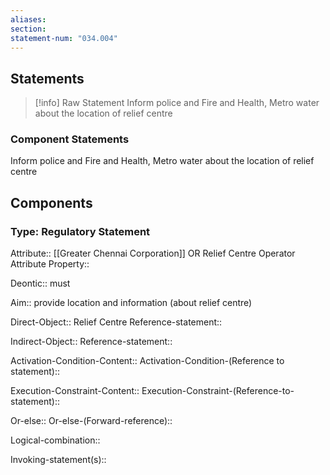 ```yaml
---
aliases: 
section: 
statement-num: "034.004"
---
```

## Statements 
> [!info] Raw Statement
> Inform police and Fire and Health, Metro water about the location of relief centre 
> 

### Component Statements
Inform police and Fire and Health, Metro water about the location of relief centre 
## Components
### Type: Regulatory Statement
Attribute:: [[Greater Chennai Corporation]] OR Relief Centre Operator
	Attribute Property::

Deontic:: must

Aim:: provide location and information (about relief centre)

Direct-Object:: Relief Centre
	Reference-statement::

Indirect-Object::
	Reference-statement::

Activation-Condition-Content::
	Activation-Condition-(Reference to statement)::

Execution-Constraint-Content::
	Execution-Constraint-(Reference-to-statement)::

Or-else::
	Or-else-(Forward-reference)::

Logical-combination::

Invoking-statement(s)::